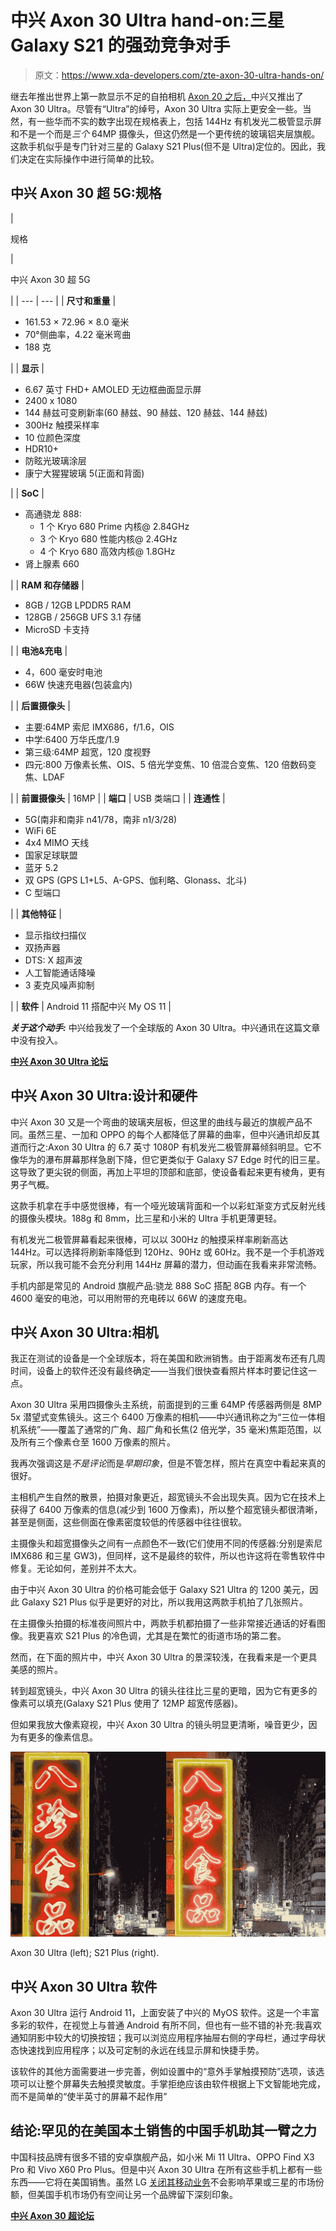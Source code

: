 # 中兴 Axon 30 Ultra hand-on:三星 Galaxy S21 的强劲竞争对手

> 原文：<https://www.xda-developers.com/zte-axon-30-ultra-hands-on/>

继去年推出世界上第一款显示不足的自拍相机 [Axon 20 之后，](https://www.xda-developers.com/zte-axon-20-5g-under-display-camera-hands-on/)中兴又推出了 Axon 30 Ultra。尽管有“Ultra”的绰号，Axon 30 Ultra 实际上更安全一些。当然，有一些华而不实的数字出现在规格表上，包括 144Hz 有机发光二极管显示屏和不是一个而是*三个* 64MP 摄像头，但这仍然是一个更传统的玻璃铝夹层旗舰。这款手机似乎是专门针对三星的 Galaxy S21 Plus(但不是 Ultra)定位的。因此，我们决定在实际操作中进行简单的比较。

## 中兴 Axon 30 超 5G:规格

| 

规格

 | 

中兴 Axon 30 超 5G

 |
| --- | --- |
| **尺寸和重量** | 

*   161.53 × 72.96 × 8.0 毫米
*   70°侧曲率，4.22 毫米弯曲
*   188 克

 |
| **显示** | 

*   6.67 英寸 FHD+ AMOLED 无边框曲面显示屏
*   2400 x 1080
*   144 赫兹可变刷新率(60 赫兹、90 赫兹、120 赫兹、144 赫兹)
*   300Hz 触摸采样率
*   10 位颜色深度
*   HDR10+
*   防眩光玻璃涂层
*   康宁大猩猩玻璃 5(正面和背面)

 |
| **SoC** | 

*   高通骁龙 888:
    *   1 个 Kryo 680 Prime 内核@ 2.84GHz
    *   3 个 Kryo 680 性能内核@ 2.4GHz
    *   4 个 Kryo 680 高效内核@ 1.8GHz
*   肾上腺素 660

 |
| **RAM 和存储器** | 

*   8GB / 12GB LPDDR5 RAM
*   128GB / 256GB UFS 3.1 存储
*   MicroSD 卡支持

 |
| **电池&充电** | 

*   4，600 毫安时电池
*   66W 快速充电器(包装盒内)

 |
| **后置摄像头** | 

*   主要:64MP 索尼 IMX686，f/1.6，OIS
*   中学:6400 万华氏度/1.9
*   第三级:64MP 超宽，120 度视野
*   四元:800 万像素长焦、OIS、5 倍光学变焦、10 倍混合变焦、120 倍数码变焦、LDAF

 |
| **前置摄像头** | 16MP |
| **端口** | USB 类端口 |
| **连通性** | 

*   5G(南非和南非 n41/78，南非 n1/3/28)
*   WiFi 6E
*   4x4 MIMO 天线
*   国家足球联盟
*   蓝牙 5.2
*   双 GPS (GPS L1+L5、A-GPS、伽利略、Glonass、北斗)
*   C 型端口

 |
| **其他特征** | 

*   显示指纹扫描仪
*   双扬声器
*   DTS: X 超声波
*   人工智能通话降噪
*   3 麦克风噪声抑制

 |
| **软件** | Android 11 搭配中兴 My OS 11 |

***关于这个动手:*** 中兴给我发了一个全球版的 Axon 30 Ultra。中兴通讯在这篇文章中没有投入。

**[中兴 Axon 30 Ultra 论坛](https://forum.xda-developers.com/f/zte-axon-30-ultra.12231/)**

## 中兴 Axon 30 Ultra:设计和硬件

中兴 Axon 30 又是一个弯曲的玻璃夹层板，但这里的曲线与最近的旗舰产品不同。虽然三星、一加和 OPPO 的每个人都降低了屏幕的曲率，但中兴通讯却反其道而行之:Axon 30 Ultra 的 6.7 英寸 1080P 有机发光二极管屏幕倾斜明显。它不像华为的瀑布屏幕那样急剧下降，但它更类似于 Galaxy S7 Edge 时代的旧三星。这导致了更尖锐的侧面，再加上平坦的顶部和底部，使设备看起来更有棱角，更有男子气概。

这款手机拿在手中感觉很棒，有一个哑光玻璃背面和一个以彩虹渐变方式反射光线的摄像头模块。188g 和 8mm，比三星和小米的 Ultra 手机更薄更轻。

有机发光二极管屏幕看起来很棒，可以以 300Hz 的触摸采样率刷新高达 144Hz。可以选择将刷新率降低到 120Hz、90Hz 或 60Hz。我不是一个手机游戏玩家，所以我可能不会充分利用 144Hz 屏幕的潜力，但动画在我看来非常流畅。

手机内部是常见的 Android 旗舰产品:骁龙 888 SoC 搭配 8GB 内存。有一个 4600 毫安的电池，可以用附带的充电砖以 66W 的速度充电。

## 中兴 Axon 30 Ultra:相机

我正在测试的设备是一个全球版本，将在美国和欧洲销售。由于距离发布还有几周时间，设备上的软件还没有最终确定——当我们很快查看照片样本时要记住这一点。

Axon 30 Ultra 采用四摄像头主系统，前面提到的三重 64MP 传感器两侧是 8MP 5x 潜望式变焦镜头。这三个 6400 万像素的相机——中兴通讯称之为“三位一体相机系统”——覆盖了通常的广角、超广角和长焦(2 倍光学，35 毫米)焦距范围，以及所有三个像素仓至 1600 万像素的照片。

我再次强调这是*不是评论*而是*早期印象*，但是不管怎样，照片在真空中看起来真的很好。

主相机产生自然的散景，拍摄对象更近，超宽镜头不会出现失真。因为它在技术上获得了 6400 万像素的信息(减少到 1600 万像素)，所以整个超宽镜头都很清晰，甚至是侧面，这些侧面在像素密度较低的传感器中往往很软。

主摄像头和超宽摄像头之间有一点颜色不一致(它们使用不同的传感器:分别是索尼 IMX686 和三星 GW3)，但同样，这不是最终的软件，所以也许这将在零售软件中修复。无论如何，差别并不太大。

由于中兴 Axon 30 Ultra 的价格可能会低于 Galaxy S21 Ultra 的 1200 美元，因此 Galaxy S21 Plus 似乎是更好的对比，所以我用这两款手机拍了几张照片。

在主摄像头拍摄的标准夜间照片中，两款手机都拍摄了一些非常接近通话的好看图像。我更喜欢 S21 Plus 的冷色调，尤其是在繁忙的街道市场的第二套。

然而，在下面的照片中，中兴 Axon 30 Ultra 的景深较浅，在我看来是一个更具美感的照片。

转到超宽镜头，中兴 Axon 30 Ultra 的镜头往往比三星的更暗，因为它有更多的像素可以填充(Galaxy S21 Plus 使用了 12MP 超宽传感器)。

但如果我放大像素窥视，中兴 Axon 30 Ultra 的镜头明显更清晰，噪音更少，因为有更多的像素信息。

 <picture>![A collage of shots captured by Samsung and ZTE phones. ](img/611d0e87c61576fa68884b3572399fa2.png)</picture> 

Axon 30 Ultra (left); S21 Plus (right).

## 中兴 Axon 30 Ultra 软件

Axon 30 Ultra 运行 Android 11，上面安装了中兴的 MyOS 软件。这是一个丰富多彩的软件，在视觉上与普通 Android 有所不同，但也有一些不错的补充:我喜欢通知阴影中较大的切换按钮；我可以浏览应用程序抽屉右侧的字母栏，通过字母状态快速找到应用程序；以及可定制的永远在线显示屏和快捷手势。

该软件的其他方面需要进一步完善，例如设置中的“意外手掌触摸预防”选项，该选项可以让整个屏幕失去触摸灵敏度。手掌拒绝应该由软件根据上下文智能地完成，而不是简单的“使半英寸的屏幕不起作用”

## 结论:罕见的在美国本土销售的中国手机助其一臂之力

中国科技品牌有很多不错的安卓旗舰产品，如小米 Mi 11 Ultra、OPPO Find X3 Pro 和 Vivo X60 Pro Plus。但是中兴 Axon 30 Ultra 在所有这些手机上都有一些东西——它将在美国销售。虽然 LG [关闭其移动业务](https://www.xda-developers.com/lg-exits-smartphone-business/)不会影响苹果或三星的市场份额，但美国手机市场仍有空间让另一个品牌留下深刻印象。

**[中兴 Axon 30 超论坛](https://forum.xda-developers.com/f/zte-axon-30-ultra.12231/)**